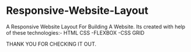 # Responsive-Website-Layout
A Responsive Website Layout For Building A Website.
Its created with help of these technologies:-
  HTML
  CSS
    -FLEXBOX
    -CSS GRID
    
THANK YOU FOR CHECKING IT OUT.
